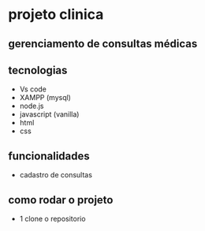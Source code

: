 # projeto clinica
## gerenciamento de consultas médicas

## tecnologias
- Vs code
- XAMPP (mysql)
- node.js
- javascript (vanilla)
- html
- css

## funcionalidades
- cadastro de consultas

## como rodar o projeto
- 1
clone o repositorio